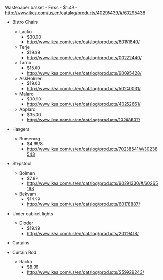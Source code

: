Wastepaper basket
    - Fniss
        - $1.49
        - http://www.ikea.com/us/en/catalog/products/40295439/#/60295438
- Bistro Chairs
    - Lacko
        - $30.00
        - http://www.ikea.com/us/en/catalog/products/60151840/
    - Terje
        - $19.99
        - http://www.ikea.com/us/en/catalog/products/00222440/
    - Tarno
        - $15.00
        - http://www.ikea.com/us/en/catalog/products/90095428/
    - AskHolmen
        - $19.00
        - http://www.ikea.com/us/en/catalog/products/50240031/
    - Malaro
        - $30.00
        - http://www.ikea.com/us/en/catalog/products/40252661/
    - Applaro
        - $35.00
        - http://www.ikea.com/us/en/catalog/products/10208537/
- Hangers
    - Bumerang
        - $4.99/8
        - http://www.ikea.com/us/en/catalog/products/70238541/#/30238543
- Stepstool
    - Bolmen
        - $7.99
        - http://www.ikea.com/us/en/catalog/products/90291330/#/60265163
    - Bekvam
        - $14.99
        - http://www.ikea.com/us/en/catalog/products/60178887/

- Under cabinet lights
    - Dioder
        - $19.99
        - http://www.ikea.com/us/en/catalog/products/20119418/
- Curtains
- Curtain Rod
    - Racka
        - $8.96
        - http://www.ikea.com/us/en/catalog/products/S59929243/
